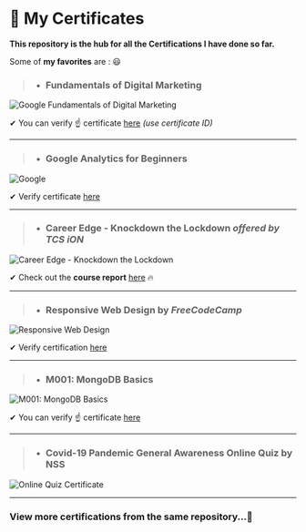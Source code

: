 # 📗 My Certificates

**This repository is the hub for all the Certifications I have done so far.**

Some of **my favorites**  are : 😃

> * ### Fundamentals of Digital Marketing

![Google Fundamentals of Digital Marketing](https://res.cloudinary.com/techlead/image/upload/v1577202687/Certificates/hbjvdld3jymhnkbbsg8p.jpg)


✔ You can verify ☝ certificate [here](https://learndigital.withgoogle.com/digitalunlocked/validate-certificate-code) _(use certificate ID)_


<hr>

> * ### Google Analytics for Beginners

![Google](https://res.cloudinary.com/techlead/image/upload/v1588158072/Certificates/w7vvjfgfuu9n0uwpec38.jpg)

✔  Verify certificate [here](https://analytics.google.com/analytics/academy/certificate/WDmElTpJRqu3Jd1BMGwm0Q) 

<hr>

> * ### Career Edge - Knockdown the Lockdown _offered by TCS iON_

![Career Edge - Knockdown the Lockdown](https://res.cloudinary.com/techlead/image/upload/v1586948445/Certificates/lw5htdlhvzaep7aiocn0.png)


✔ Check out the **course report** [here](https://res.cloudinary.com/techlead/image/upload/v1586951334/report/a9yzu1axqbvwg9xzrf9m.pdf)
🔥
<hr>

> * ### Responsive Web Design by _FreeCodeCamp_

![Responsive Web Design](https://res.cloudinary.com/techlead/image/upload/v1581340187/Certificates/n7jmtwz623vqcbcwudxs.png)


✔ Verify certification [here](https://www.freecodecamp.org/certification/jayesh_tembhekar/responsive-web-design)


<hr>

> * ### M001: MongoDB Basics

![M001: MongoDB Basics](https://res.cloudinary.com/techlead/image/upload/v1588159361/Certificates/kf8uvwhuumz9rxdvmyxa.png)

✔ You can verify ☝ certificate [here](https://university.mongodb.com/course_completion/47538fb9-62d6-4860-955c-742537c5d1e7)

<hr>

> * ### Covid-19 Pandemic General Awareness Online Quiz by **NSS**

![Online Quiz Certificate](https://res.cloudinary.com/techlead/image/upload/v1588685295/Certificates/fvrgwvn79mto9a3ucnho.png)

<hr>

### View more certifications from the same repository...👻